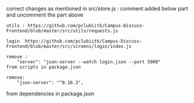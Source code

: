 correct changes as mentioned in src/store.js : 
    comment added below part and uncomment the part above 

    utils : https://github.com/pclubiitk/Campus-Discuss-Frontend/blob/master/src/utils/requests.js

    login  https://github.com/pclubiitk/Campus-Discuss-Frontend/blob/master/src/screens/login/index.js

    remove : 
        "server": "json-server --watch login.json --port 5000"
    from scripts in package.json

    remove:
        "json-server": "^0.16.3",
from dependencies in package.json
